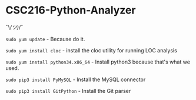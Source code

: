 # CSC216-Python-Analyzer
¯\\_(ツ)_/¯

```sudo yum update``` - Because do it.

```sudo yum install cloc``` - install the cloc utility for running LOC analysis

```sudo yum install python34.x86_64``` - Install python3 because that's what we used.

```sudo pip3 install PyMySQL``` - Install the MySQL connector

```sudo pip3 install GitPython``` - Install the Git parser
